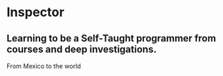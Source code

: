 
# Inspector 
## Learning to be a Self-Taught programmer from courses and deep investigations.
From Mexico to the world
